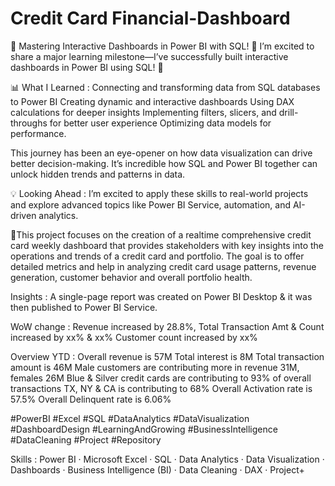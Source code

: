 # Credit Card Financial-Dashboard
🚀 Mastering Interactive Dashboards in Power BI with SQL! 🚀
I’m excited to share a major learning milestone—I’ve successfully built interactive dashboards in Power BI using SQL! 🎉

📊 What I Learned : 
Connecting and transforming data from SQL databases to Power BI
Creating dynamic and interactive dashboards
Using DAX calculations for deeper insights
Implementing filters, slicers, and drill-throughs for better user experience
Optimizing data models for performance.

This journey has been an eye-opener on how data visualization can drive better decision-making. It’s incredible how SQL and Power BI together can unlock hidden trends and patterns in data.

💡 Looking Ahead : 
I’m excited to apply these skills to real-world projects and explore advanced topics like Power BI Service, automation, and AI-driven analytics.

🚀This project focuses on the creation of a realtime comprehensive credit card weekly dashboard that provides stakeholders with key insights into the operations and trends of a credit card and portfolio. The goal is to offer detailed metrics and help in analyzing credit card usage patterns, revenue generation, customer behavior and overall portfolio health.

Insights : 
A single-page report was created on Power BI Desktop & it was then published to Power BI Service.

WoW change : 
Revenue increased by 28.8%,
Total Transaction Amt & Count increased by xx% & xx%
Customer count increased by xx%

Overview YTD : 
Overall revenue is 57M
Total interest is 8M
Total transaction amount is 46M
Male customers are contributing more in revenue 31M, females 26M
Blue & Silver credit cards are contributing to 93% of overall transactions
TX, NY & CA is contributing to 68%
Overall Activation rate is 57.5%
Overall Delinquent rate is 6.06%

#PowerBI #Excel #SQL #DataAnalytics #DataVisualization #DashboardDesign #LearningAndGrowing #BusinessIntelligence #DataCleaning #Project #Repository

Skills : Power BI · Microsoft Excel · SQL · Data Analytics · Data Visualization · Dashboards · Business Intelligence (BI) · Data Cleaning · DAX · Project+

